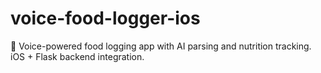 # voice-food-logger-ios
🎤 Voice-powered food logging app with AI parsing and nutrition tracking. iOS + Flask backend integration.
